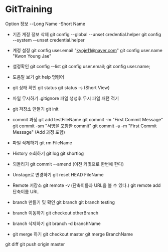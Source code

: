 # GitTraining
Option 정보
 --Long Name
 -Short Name

- 기존 계정 정보 삭제
git config --global --unset credential.helper
git config --system --unset credential.helper

- 계정 설정
git config user.email "kyoje11@naver.com"
git config user.name "Kwon Young Jae"

- 설정확인
git config --list
git config user.email; git config user.name;

- 도움말 보기
git help 명령어

- git 상태 확인
git status
git status -s (Short View)

- 파일 무시하기
.gitignore 파일 생성후 무시 파일 패턴 적기

- git 저장소 만들기
git init

- commit 과정
git add testFileName
git commit -m "First Commit Message"
git commit -sm "서명을 포함한 commit"
git commit -a -m "First Commit Message" (Add 과정 포함)

- 파일 삭제하기
git rm FileName

- History 조회하기
git log
git shortlog

- 되돌리기
git commit --amend (이전 커밋으로 한번에 한다)

- Unstage로 변경하기
git reset HEAD FileName

- Remote 저장소
git remote -v (단축이름과 URL을 볼 수 있다.)
git remote add 단축이름 URL

- branch 만들기 및 확인
git branch
git branch testing

- branch 이동하기
git checkout otherBranch

- branch 삭제하기
git branch -d branchName

- git merge 하기
git checkout master
git merge BranchName


git diff
git push origin master

